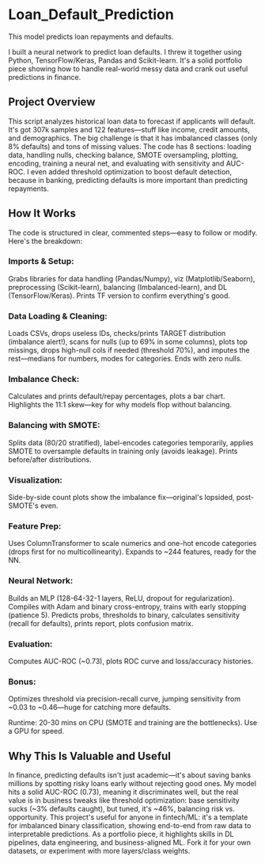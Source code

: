 # Loan_Default_Prediction
This model predicts loan repayments and defaults. 

I built a neural network to predict loan defaults. I threw it together using Python, TensorFlow/Keras, Pandas and Scikit-learn. It's a solid portfolio piece showing how to handle real-world messy data and crank out useful predictions in finance.

## Project Overview
This script analyzes historical loan data to forecast if applicants will default. It's got 307k samples and 122 features—stuff like income, credit amounts, and demographics. The big challenge is that it has imbalanced classes (only 8% defaults) and tons of missing values. The code has 8 sections: loading data, handling nulls, checking balance, SMOTE oversampling, plotting, encoding, training a neural net, and evaluating with sensitivity and AUC-ROC. I even added threshold optimization to boost default detection, because in banking, predicting defaults is more important than predicting repayments.

## How It Works
The code is structured in clear, commented steps—easy to follow or modify. Here's the breakdown:

### Imports & Setup: 
Grabs libraries for data handling (Pandas/Numpy), viz (Matplotlib/Seaborn), preprocessing (Scikit-learn), balancing (Imbalanced-learn), and DL (TensorFlow/Keras). Prints TF version to confirm everything's good.

### Data Loading & Cleaning: 
Loads CSVs, drops useless IDs, checks/prints TARGET distribution (imbalance alert!), scans for nulls (up to 69% in some columns), plots top missings, drops high-null cols if needed (threshold 70%), and imputes the rest—medians for numbers, modes for categories. Ends with zero nulls.

### Imbalance Check: 
Calculates and prints default/repay percentages, plots a bar chart. Highlights the 11:1 skew—key for why models flop without balancing.

### Balancing with SMOTE: 
Splits data (80/20 stratified), label-encodes categories temporarily, applies SMOTE to oversample defaults in training only (avoids leakage). Prints before/after distributions.

### Visualization: 
Side-by-side count plots show the imbalance fix—original's lopsided, post-SMOTE's even.

### Feature Prep: 
Uses ColumnTransformer to scale numerics and one-hot encode categories (drops first for no multicollinearity). Expands to ~244 features, ready for the NN.

### Neural Network: 
Builds an MLP (128-64-32-1 layers, ReLU, dropout for regularization). Compiles with Adam and binary cross-entropy, trains with early stopping (patience 5). Predicts probs, thresholds to binary, calculates sensitivity (recall for defaults), prints report, plots confusion matrix.

### Evaluation: 
Computes AUC-ROC (~0.73), plots ROC curve and loss/accuracy histories. 

### Bonus: 
Optimizes threshold via precision-recall curve, jumping sensitivity from ~0.03 to ~0.46—huge for catching more defaults.

Runtime: 20-30 mins on CPU (SMOTE and training are the bottlenecks). Use a GPU for speed.

## Why This Is Valuable and Useful
In finance, predicting defaults isn't just academic—it's about saving banks millions by spotting risky loans early without rejecting good ones. My model hits a solid AUC-ROC (0.73), meaning it discriminates well, but the real value is in business tweaks like threshold optimization: base sensitivity sucks (~3% defaults caught), but tuned, it's ~46%, balancing risk vs. opportunity. This project's useful for anyone in fintech/ML: it's a template for imbalanced binary classification, showing end-to-end from raw data to interpretable predictions. As a portfolio piece, it highlights skills in DL pipelines, data engineering, and business-aligned ML. Fork it for your own datasets, or experiment with more layers/class weights.
